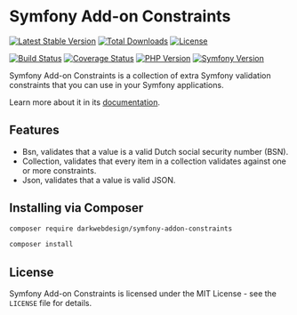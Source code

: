 # Symfony Add-on Constraints

[![Latest Stable Version](https://poser.pugx.org/darkwebdesign/symfony-addon-constraints/v/stable?format=flat)](https://packagist.org/packages/darkwebdesign/symfony-addon-constraints)
[![Total Downloads](https://poser.pugx.org/darkwebdesign/symfony-addon-constraints/downloads?format=flat)](https://packagist.org/packages/darkwebdesign/symfony-addon-constraints)
[![License](https://poser.pugx.org/darkwebdesign/symfony-addon-constraints/license?format=flat)](https://packagist.org/packages/darkwebdesign/symfony-addon-constraints)

[![Build Status](https://travis-ci.com/darkwebdesign/symfony-addon-constraints.svg?branch=5.2)](https://travis-ci.com/darkwebdesign/symfony-addon-constraints)
[![Coverage Status](https://codecov.io/gh/darkwebdesign/symfony-addon-constraints/branch/5.2/graph/badge.svg)](https://codecov.io/gh/darkwebdesign/symfony-addon-constraints)
[![PHP Version](https://img.shields.io/badge/php-7.2%2B-777BB3.svg)](https://php.net/)
[![Symfony Version](https://img.shields.io/badge/symfony-5.2-93C74B.svg)](https://symfony.com/)

Symfony Add-on Constraints is a collection of extra Symfony validation constraints that you can use in your Symfony
applications.

Learn more about it in its [documentation](https://github.com/darkwebdesign/symfony-addon-pack/blob/5.2/doc/reference/constraints/index.md).

## Features

* Bsn, validates that a value is a valid Dutch social security number (BSN).
* Collection, validates that every item in a collection validates against one or more constraints.
* Json, validates that a value is valid JSON.

## Installing via Composer

```bash
composer require darkwebdesign/symfony-addon-constraints
```

```bash
composer install
```

## License

Symfony Add-on Constraints is licensed under the MIT License - see the `LICENSE` file for details.
